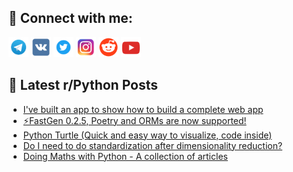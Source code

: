 ## 🔎 Connect with me:
[<img src="https://github.com/bullbesh/bullbesh/blob/main/images/Telegram.png" width="32" height="32" />](https://t.me/bullbesh)
[<img src="https://github.com/bullbesh/bullbesh/blob/main/images/VK.png" width="32" height="32" />](https://vk.com/bullbesh)
[<img src="https://github.com/bullbesh/bullbesh/blob/main/images/Twitter.png" width="32" height="32" />](https://twitter.com/bullbesh1)
[<img src="https://github.com/bullbesh/bullbesh/blob/main/images/Instagram.png" width="32" height="32" />](https://www.instagram.com/bullbesh)
[<img src="https://github.com/bullbesh/bullbesh/blob/main/images/Reddit.png" width="32" height="32" />](https://www.reddit.com/user/bullbesh)
[<img src="https://github.com/bullbesh/bullbesh/blob/main/images/YouTube.png" width="32" height="32" />](https://www.youtube.com/channel/UCtfjRs6uzgq5mfm8S06WTcg)

## 📕 Latest r/Python Posts
<!-- BLOG-POST-LIST:START -->
- [I&#39;ve built an app to show how to build a complete web app](https://www.reddit.com/r/Python/comments/xs184r/ive_built_an_app_to_show_how_to_build_a_complete/)
- [⚡FastGen 0.2.5, Poetry and ORMs are now supported!](https://www.reddit.com/r/Python/comments/xs1498/fastgen_025_poetry_and_orms_are_now_supported/)
- [Python Turtle &lpar;Quick and easy way to visualize, code inside&rpar;](https://www.reddit.com/r/Python/comments/xrxwav/python_turtle_quick_and_easy_way_to_visualize/)
- [Do I need to do standardization after dimensionality reduction?](https://www.reddit.com/r/Python/comments/xrxaze/do_i_need_to_do_standardization_after/)
- [Doing Maths with Python - A collection of articles](https://www.reddit.com/r/Python/comments/xrvg99/doing_maths_with_python_a_collection_of_articles/)
<!-- BLOG-POST-LIST:END -->
